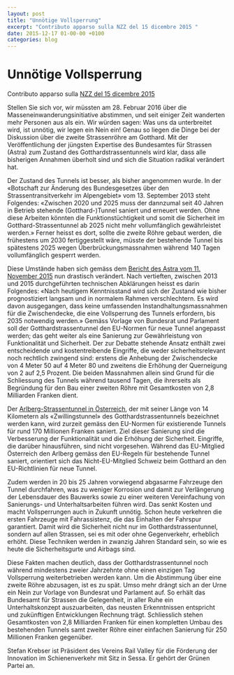 ```yaml
---
layout: post
title: "Unnötige Vollsperrung"
excerpt: "Contributo apparso sulla NZZ del 15 dicembre 2015 "
date: 2015-12-17 01-00-00 +0100
categories: blog
---
```


# Unnötige Vollsperrung

Contributo apparso sulla [NZZ del 15 dicembre 2015](http://www.nzz.ch/meinung/debatte/unnoetige-vollsperrung-1.18662986) 

Stellen Sie sich vor, wir müssten am 28\. Februar 2016 über die Masseneinwanderungsinitiative abstimmen, und seit einiger Zeit wanderten mehr Personen aus als ein. Wir würden sagen: Was uns da unterbreitet wird, ist unnötig, wir legen ein Nein ein! Genau so liegen die Dinge bei der Diskussion über die zweite Strassenröhre am Gotthard. Mit der Veröffentlichung der jüngsten Expertise des Bundesamtes für Strassen (Astra) zum Zustand des Gotthardstrassentunnels wird klar, dass alle bisherigen Annahmen überholt sind und sich die Situation radikal verändert hat.

Der Zustand des Tunnels ist besser, als bisher angenommen wurde. In der «Botschaft zur Änderung des Bundesgesetzes über den Strassentransitverkehr im Alpengebiet» vom 13\. September 2013 steht Folgendes: «Zwischen 2020 und 2025 muss der dannzumal seit 40 Jahren in Betrieb stehende (Gotthard-)Tunnel saniert und erneuert werden. Ohne diese Arbeiten könnten die Funktionstüchtigkeit und somit die Sicherheit im Gotthard-Strassentunnel ab 2025 nicht mehr vollumfänglich gewährleistet werden.» Ferner heisst es dort, sollte die zweite Röhre gebaut werden, die frühestens um 2030 fertiggestellt wäre, müsste der bestehende Tunnel bis spätestens 2025 wegen Überbrückungsmassnahmen während 140 Tagen vollumfänglich gesperrt werden.

Diese Umstände haben sich gemäss dem [Bericht des Astra vom 11\. November 2015](/blog/2015/11/24/84) nun drastisch verändert. Nach vertieften, zwischen 2013 und 2015 durchgeführten technischen Abklärungen heisst es darin Folgendes: «Nach heutigem Kenntnisstand wird sich der Zustand wie bisher prognostiziert langsam und in normalem Rahmen verschlechtern. Es wird davon ausgegangen, dass keine umfassenden Instandhaltungsmassnahmen für die Zwischendecke, die eine Vollsperrung des Tunnels erfordern, bis 2035 notwendig werden.» Gemäss Vorlage von Bundesrat und Parlament soll der Gotthardstrassentunnel den EU-Normen für neue Tunnel angepasst werden; das geht weiter als eine Sanierung zur Gewährleistung von Funktionalität und Sicherheit. Der zur Debatte stehende Ansatz enthält zwei entscheidende und kostentreibende Eingriffe, die weder sicherheitsrelevant noch rechtlich zwingend sind: erstens die Anhebung der Zwischendecke von 4 Meter 50 auf 4 Meter 80 und zweitens die Erhöhung der Querneigung von 2 auf 2,5 Prozent. Die beiden Massnahmen allein sind Grund für die Schliessung des Tunnels während tausend Tagen, die ihrerseits als Begründung für den Bau einer zweiten Röhre mit Gesamtkosten von 2,8 Milliarden Franken dient.

Der [Arlberg-Strassentunnel in Österreich](/blog/2016/02/01/82), der mit seiner Länge von 14 Kilometern als «Zwillingstunnel» des Gotthardstrassentunnels bezeichnet werden kann, wird zurzeit gemäss den EU-Normen für existierende Tunnels für rund 170 Millionen Franken saniert. Ziel dieser Sanierung sind die Verbesserung der Funktionalität und die Erhöhung der Sicherheit. Eingriffe, die darüber hinausführen, sind nicht vorgesehen. Während das EU-Mitglied Österreich den Arlberg gemäss den EU-Regeln für bestehende Tunnel saniert, orientiert sich das Nicht-EU-Mitglied Schweiz beim Gotthard an den EU-Richtlinien für neue Tunnel.

Zudem werden in 20 bis 25 Jahren vorwiegend abgasarme Fahrzeuge den Tunnel durchfahren, was zu weniger Korrosion und damit zur Verlängerung der Lebensdauer des Bauwerks sowie zu einer weiteren Vereinfachung von Sanierungs- und Unterhaltsarbeiten führen wird. Das senkt Kosten und macht Vollsperrungen auch in Zukunft unnötig. Schon heute verkehren die ersten Fahrzeuge mit Fahrassistenz, die das Einhalten der Fahrspur garantiert. Damit wird die Sicherheit nicht nur im Gotthardstrassentunnel, sondern auf allen Strassen, sei es mit oder ohne Gegenverkehr, erheblich erhöht. Diese Techniken werden in zwanzig Jahren Standard sein, so wie es heute die Sicherheitsgurte und Airbags sind.

Diese Fakten machen deutlich, dass der Gotthardstrassentunnel noch während mindestens zweier Jahrzehnte ohne einen einzigen Tag Vollsperrung weiterbetrieben werden kann. Um die Abstimmung über eine zweite Röhre abzusagen, ist es zu spät. Umso mehr drängt sich an der Urne ein Nein zur Vorlage von Bundesrat und Parlament auf. So erhält das Bundesamt für Strassen die Gelegenheit, in aller Ruhe ein Unterhaltskonzept auszuarbeiten, das neusten Erkenntnissen entspricht und zukünftigen Entwicklungen Rechnung trägt. Schliesslich stehen Gesamtkosten von 2,8 Milliarden Franken für einen kompletten Umbau des bestehenden Tunnels samt zweiter Röhre einer einfachen Sanierung für 250 Millionen Franken gegenüber.

Stefan Krebser ist Präsident des Vereins Rail Valley für die Förderung der Innovation im Schienenverkehr mit Sitz in Sessa. Er gehört der Grünen Partei an.

